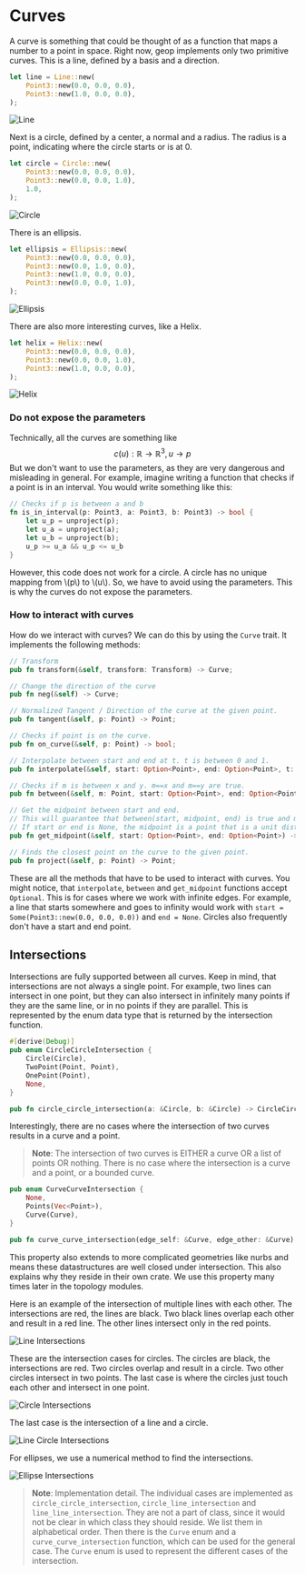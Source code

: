 # Curves

A curve is something that could be thought of as a function that maps a number to a point in space. Right now, geop implements only two primitive curves. This is a line, defined by a basis and a direction.

```rust
let line = Line::new(
    Point3::new(0.0, 0.0, 0.0),
    Point3::new(1.0, 0.0, 0.0),
);
```

![Line](./generated_images/geometry/primitive_line.png)

Next is a circle, defined by a center, a normal and a radius. The radius is a point, indicating where the circle starts or is at 0.

```rust
let circle = Circle::new(
    Point3::new(0.0, 0.0, 0.0),
    Point3::new(0.0, 0.0, 1.0),
    1.0,
);
```

![Circle](./generated_images/geometry/primitive_circle.png)

There is an ellipsis.

```rust
let ellipsis = Ellipsis::new(
    Point3::new(0.0, 0.0, 0.0),
    Point3::new(0.0, 1.0, 0.0),
    Point3::new(1.0, 0.0, 0.0),
    Point3::new(0.0, 0.0, 1.0),
);
```

![Ellipsis](./generated_images/geometry/primitive_ellipse.png)

There are also more interesting curves, like a Helix.

```rust
let helix = Helix::new(
    Point3::new(0.0, 0.0, 0.0),
    Point3::new(0.0, 0.0, 1.0),
    Point3::new(1.0, 0.0, 0.0),
);
```

![Helix](./generated_images/geometry/primitive_helix.png)

### Do not expose the parameters

Technically, all the curves are something like $$c(u): \mathbb{R} \rightarrow \mathbb{R}^3, u \rightarrow p$$ But we don't want to use the parameters, as they are very dangerous and misleading in general. For example, imagine writing a function that checks if a point is in an interval. You would write something like this:

```rust
// Checks if p is between a and b
fn is_in_interval(p: Point3, a: Point3, b: Point3) -> bool {
    let u_p = unproject(p);
    let u_a = unproject(a);
    let u_b = unproject(b);
    u_p >= u_a && u_p <= u_b
}
```

However, this code does not work for a circle. A circle has no unique mapping from \\(p\\) to \\(u\\). So, we have to avoid using the parameters. This is why the curves do not expose the parameters. 

### How to interact with curves

How do we interact with curves? We can do this by using the `Curve` trait. It implements the following methods:

```rust
// Transform
pub fn transform(&self, transform: Transform) -> Curve;

// Change the direction of the curve
pub fn neg(&self) -> Curve;

// Normalized Tangent / Direction of the curve at the given point.
pub fn tangent(&self, p: Point) -> Point;

// Checks if point is on the curve.
pub fn on_curve(&self, p: Point) -> bool;

// Interpolate between start and end at t. t is between 0 and 1.
pub fn interpolate(&self, start: Option<Point>, end: Option<Point>, t: f64) -> Point;

// Checks if m is between x and y. m==x and m==y are true.
pub fn between(&self, m: Point, start: Option<Point>, end: Option<Point>) -> bool;

// Get the midpoint between start and end.
// This will guarantee that between(start, midpoint, end) is true and midpoint != start and midpoint != end.
// If start or end is None, the midpoint is a point that is a unit distance away from the other point.
pub fn get_midpoint(&self, start: Option<Point>, end: Option<Point>) -> Point;

// Finds the closest point on the curve to the given point.
pub fn project(&self, p: Point) -> Point;
```

These are all the methods that have to be used to interact with curves. You might notice, that `interpolate`, `between` and `get_midpoint` functions accept `Optional`. This is for cases where we work with infinite edges. For example, a line that starts somewhere and goes to infinity would work with `start = Some(Point3::new(0.0, 0.0, 0.0))` and `end = None`. Circles also frequently don't have a start and end point.


## Intersections

Intersections are fully supported between all curves. Keep in mind, that intersections are not always a single point. For example, two lines can intersect in one point, but they can also intersect in infinitely many points if they are the same line, or in no points if they are parallel. This is represented by the enum data type that is returned by the intersection function.

```rust
#[derive(Debug)]
pub enum CircleCircleIntersection {
    Circle(Circle),
    TwoPoint(Point, Point),
    OnePoint(Point),
    None,
}

pub fn circle_circle_intersection(a: &Circle, b: &Circle) -> CircleCircleIntersection;
```

Interestingly, there are no cases where the intersection of two curves results in a curve and a point.

> **Note**: The intersection of two curves is EITHER a curve OR a list of points OR nothing. There is no case where the intersection is a curve and a point, or a bounded curve.

```rust
pub enum CurveCurveIntersection {
    None,
    Points(Vec<Point>),
    Curve(Curve),
}

pub fn curve_curve_intersection(edge_self: &Curve, edge_other: &Curve) -> CurveCurveIntersection;
```

This property also extends to more complicated geometries like nurbs and means these datastructures are well closed under intersection. This also explains why they reside in their own crate. We use this property many times later in the topology modules.

Here is an example of the intersection of multiple lines with each other. The intersections are red, the lines are black. Two black lines overlap each other and result in a red line. The other lines intersect only in the red points.

![Line Intersections](./generated_images/geometry/line_line_intersections.png)

These are the intersection cases for circles. The circles are black, the intersections are red. Two circles overlap and result in a circle. Two other circles intersect in two points. The last case is where the circles just touch each other and intersect in one point.

![Circle Intersections](./generated_images/geometry/circle_circle_intersections.png)

The last case is the intersection of a line and a circle.

![Line Circle Intersections](./generated_images/geometry/circle_line_intersections.png)

For ellipses, we use a numerical method to find the intersections.

![Ellipse Intersections](./generated_images/geometry/ellipse_ellipse_intersection.png)

> **Note**: Implementation detail. The individual cases are implemented as `circle_circle_intersection`, `circle_line_intersection` and `line_line_intersection`. They are not a part of class, since it would not be clear in which class they should reside. We list them in alphabetical order.
> Then there is the `Curve` enum and a `curve_curve_intersection` function, which can be used for the general case. The `Curve` enum is used to represent the different cases of the intersection.
